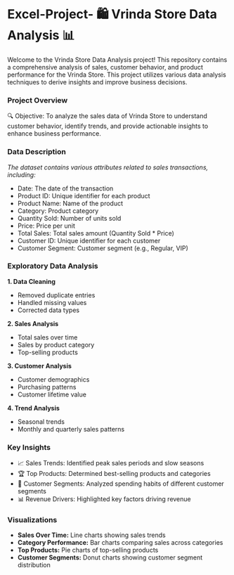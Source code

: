 # Excel-Project- **🛍️ Vrinda Store Data Analysis 📊**

Welcome to the Vrinda Store Data Analysis project! This repository contains a comprehensive analysis of sales, customer behavior, and product performance for the Vrinda Store. This project utilizes various data analysis techniques to derive insights and improve business decisions.

### Project Overview

🔍 Objective: To analyze the sales data of Vrinda Store to understand customer behavior, identify trends, and provide actionable insights to enhance business performance.

### Data Description
_The dataset contains various attributes related to sales transactions, including:_

* Date: The date of the transaction
* Product ID: Unique identifier for each product
* Product Name: Name of the product
* Category: Product category
* Quantity Sold: Number of units sold
* Price: Price per unit
* Total Sales: Total sales amount (Quantity Sold * Price)
* Customer ID: Unique identifier for each customer
* Customer Segment: Customer segment (e.g., Regular, VIP)

### Exploratory Data Analysis
**1. Data Cleaning**
* Removed duplicate entries
* Handled missing values
* Corrected data types

**2. Sales Analysis**
* Total sales over time
* Sales by product category
* Top-selling products

**3. Customer Analysis**
* Customer demographics
* Purchasing patterns
* Customer lifetime value

**4. Trend Analysis**
* Seasonal trends
* Monthly and quarterly sales patterns

### Key Insights
* 📈 Sales Trends: Identified peak sales periods and slow seasons
* 🏆 Top Products: Determined best-selling products and categories
* 🎯 Customer Segments: Analyzed spending habits of different customer segments
* 📊 Revenue Drivers: Highlighted key factors driving revenue

### Visualizations
* **Sales Over Time:** Line charts showing sales trends
* **Category Performance:** Bar charts comparing sales across categories
* **Top Products:** Pie charts of top-selling products
* **Customer Segments:** Donut charts showing customer segment distribution
